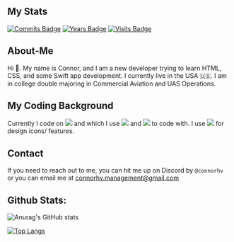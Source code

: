 ## My Stats 
[![Commits Badge](https://badges.pufler.dev/commits/monthly/connorhv)](https://badges.pufler.dev) 
[![Years Badge](https://badges.pufler.dev/years/connorhv)](https://badges.pufler.dev) 
[![Visits Badge](https://badges.pufler.dev/visits/connorhv/badge-it)](https://badges.pufler.dev)

## About-Me
Hi 👋. My name is Connor, and I am a new developer trying to learn HTML, CSS, and some Swift app development. I currently live in the USA 🇺🇸. I am in college double majoring in Commercial Aviation and UAS Operations. 

## My Coding Background
Currently I code on <img src="https://img.shields.io/badge/mac%20os-000000?style=for-the-badge&logo=apple&logoColor=white" /> and which I use <img src="https://img.shields.io/badge/VSCode-0078D4?style=for-the-badge&logo=visual%20studio%20code&logoColor=white" /> and <img src="https://img.shields.io/badge/MongoDB-4EA94B?style=for-the-badge&logo=mongodb&logoColor=white" /> to code with. I use <img src="https://img.shields.io/badge/Figma-F24E1E?style=for-the-badge&logo=figma&logoColor=white" /> for design icons/ features.

## Contact
If you need to reach out to me, you can hit me up on Discord by `@connorhv` or you can email me at <a href = "mailto: connorhv.management@gmail.com">connorhv.management@gmail.com</a>

## Github Stats:
![Anurag's GitHub stats](https://github-readme-stats.vercel.app/api?username=connorhv&show=reviews,discussions_started,discussions_answered,prs_merged,prs_merged_percentage&show_icons=true&theme=radical)

[![Top Langs](https://github-readme-stats.vercel.app/api/top-langs/?username=connorhv)](https://github.com/anuraghazra/github-readme-stats)
